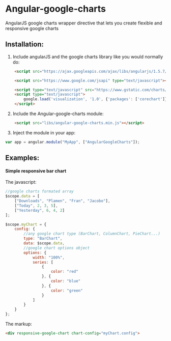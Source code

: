 # Angular-google-charts
AngularJS google charts wrapper directive that lets you create flexible and responsive google charts

## Installation:

1. Include angularJS and the google charts library like you would normally do:

```html
	<script src="https://ajax.googleapis.com/ajax/libs/angularjs/1.5.7/angular.min.js"></script>

	<script src="https://www.google.com/jsapi" type="text/javascript"></script>

	<script type="text/javascript" src="https://www.gstatic.com/charts/loader.js"></script>
	<script type="text/javascript">
		google.load('visualization', '1.0', {'packages': ['corechart']});
	</script>
```

2. Include the Angular-google-charts module:

```html
	<script src="libs/angular-google-charts.min.js"></script>
```

3. Inject the module in your app:

```javascript
var app = angular.module("MyApp", ["AngularGoogleCharts"]);
```

## Examples:

#### Simple responsive bar chart

The javascript:
```javascript 
//google charts formated array
$scope.data = [
	["Downloads", "Plamen", "Fran", "Jacobo"],
	["Today", 2, 3, 5],
	["Yesterday", 6, 4, 2]
];

$scope.myChart = {
	config: {
		//any google chart type (BarChart, ColumnChart, PieChart...)
		type: "BarChart",
		data: $scope.data,
		//google chart options object
		options: {
			width: "100%",
			series: [
				{
					color: "red"
				}, {
					color: "blue"
				}, {
					color: "green"
				}
			]
		}
	}
};
```

The markup:
```html
<div responsive-google-chart chart-config="myChart.config">
```




